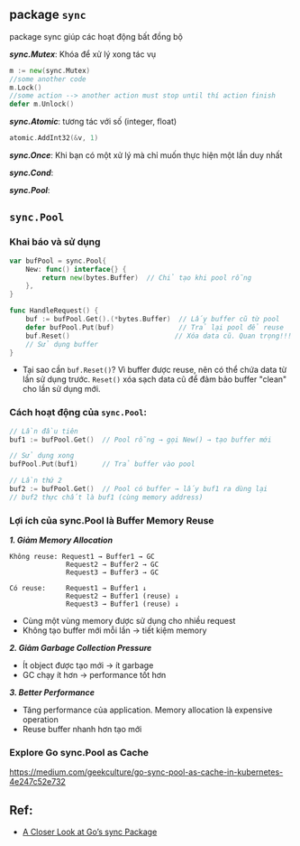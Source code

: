 ## package `sync`

 package sync giúp các hoạt động bất đồng bộ
 
 ***sync.Mutex***: Khóa để xử lý xong tác vụ
 ```go
 m := new(sync.Mutex)
 //some another code
 m.Lock()
 //some action --> another action must stop until thí action finish
 defer m.Unlock()
 ```
 
 ***sync.Atomic***: tương tác với số (integer, float)
 ```go
 atomic.AddInt32(&v, 1)
 ```
***sync.Once***: Khi bạn có một xử lý mà chỉ muốn thực hiện một lần duy nhất

***sync.Cond***: 

***sync.Pool***:
## `sync.Pool`
### Khai báo và sử dụng
```go
var bufPool = sync.Pool{
    New: func() interface{} {
        return new(bytes.Buffer)  // Chỉ tạo khi pool rỗng
    },
}

func HandleRequest() {
    buf := bufPool.Get().(*bytes.Buffer)  // Lấy buffer cũ từ pool
    defer bufPool.Put(buf)                // Trả lại pool để reuse
    buf.Reset()                          // Xóa data cũ. Quan trọng!!!
    // Sử dụng buffer
}
```
- Tại sao cần `buf.Reset()`? Vì buffer được reuse, nên có thể chứa data từ lần sử dụng trước. `Reset()` xóa sạch data cũ để đảm bảo buffer "clean" cho lần sử dụng mới.

### Cách hoạt động của `sync.Pool`:
```go
// Lần đầu tiên
buf1 := bufPool.Get()  // Pool rỗng → gọi New() → tạo buffer mới

// Sử dụng xong
bufPool.Put(buf1)      // Trả buffer vào pool

// Lần thứ 2
buf2 := bufPool.Get()  // Pool có buffer → lấy buf1 ra dùng lại
// buf2 thực chất là buf1 (cùng memory address)
```
### Lợi ích của sync.Pool là Buffer Memory Reuse
***1. Giảm Memory Allocation***
```
Không reuse: Request1 → Buffer1 → GC
              Request2 → Buffer2 → GC  
              Request3 → Buffer3 → GC

Có reuse:     Request1 → Buffer1 ↓
              Request2 → Buffer1 (reuse) ↓
              Request3 → Buffer1 (reuse) ↓
```

- Cùng một vùng memory được sử dụng cho nhiều request
- Không tạo buffer mới mỗi lần → tiết kiệm memory

***2. Giảm Garbage Collection Pressure***
- Ít object được tạo mới → ít garbage
- GC chạy ít hơn → performance tốt hơn

***3. Better Performance***
- Tăng performance của application. Memory allocation là expensive operation
- Reuse buffer nhanh hơn tạo mới

### Explore Go sync.Pool as Cache
https://medium.com/geekculture/go-sync-pool-as-cache-in-kubernetes-4e247c52e732

## Ref:
- [A Closer Look at Go’s sync Package](https://medium.com/@teivah/a-closer-look-at-go-sync-package-9f4e4a28c35a)
